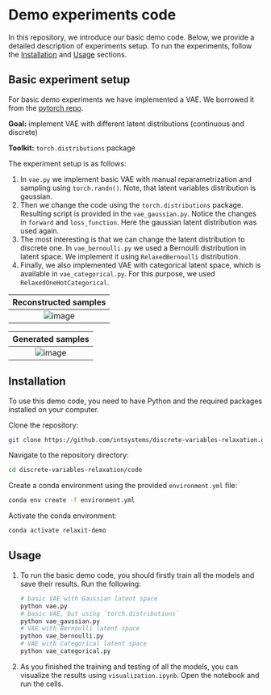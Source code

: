 # Demo experiments code

In this repository, we introduce our basic demo code. 
Below, we provide a detailed description of experiments setup.
To run the experiments, follow the [Installation](#installation) and [Usage](#usage) sections.

## Basic experiment setup

For basic demo experiments we have implemented a VAE. We borrowed it from the [pytorch repo](https://github.com/pytorch/examples/tree/main/vae). 

**Goal:** implement VAE with different latent distributions (continuous and discrete)

**Toolkit:** `torch.distributions` package

The experiment setup is as follows:
1. In `vae.py` we implement basic VAE with manual reparametrization and sampling using `torch.randn()`. Note, that latent variables distribution is gaussian.
2. Then we change the code using the `torch.distributions` package. Resulting script is provided in the `vae_gaussian.py`. Notice the changes in `forward` and `loss_function`. Here the gaussian latent distribution was used again.
3. The most interesting is that we can change the latent distribution to discrete one. In `vae_bernoulli.py` we used a Bernoulli distribution in latent space. We implement it using `RelaxedBernoulli` distribution.
4. Finally, we also implemented VAE with categorical latent space, which is available in `vae_categorical.py`. For this purpose, we used `RelaxedOneHotCategorical`.

| Reconstructed samples |
| :-: |
| ![image](https://github.com/user-attachments/assets/e1364294-4dd8-43c3-bf0a-07f41f762dfa) |

| Generated samples |
| :-: |
| ![image](https://github.com/user-attachments/assets/e744221f-93ca-40db-8978-1149f2e74f8b) |

## Installation <a name="installation"></a>

To use this demo code, you need to have Python and the required packages installed on your computer.

Clone the repository:
```bash
git clone https://github.com/intsystems/discrete-variables-relaxation.git
```

Navigate to the repository directory:
```bash
cd discrete-variables-relaxation/code
```

Create a conda environment using the provided `environment.yml` file:
```bash
conda env create -f environment.yml
```

Activate the conda environment:
```bash
conda activate relaxit-demo
```

## Usage <a name="usage"></a>

1. To run the basic demo code, you should firstly train all the models and save their results. Run the following:
    ```bash
    # basic VAE with Gaussian latent space
    python vae.py
    # basic VAE, but using `torch.distributions`
    python vae_gaussian.py
    # VAE with Bernoulli latent space
    python vae_bernoulli.py
    # VAE with Categorical latent space
    python vae_categorical.py
    ```
2. As you finished the training and testing of all the models, you can visualize the results using `visualization.ipynb`. Open the notebook and run the cells.
